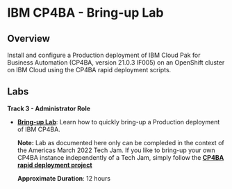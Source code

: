 # IBM CP4BA - Bring-up Lab

## Overview

Install and configure a Production deployment of IBM Cloud Pak for Business Automation (CP4BA, version 21.0.3 IF005) on an OpenShift cluster on IBM Cloud using the CP4BA rapid deployment scripts.

## Labs

**Track 3 - Administrator Role**

- **[Bring-up Lab](Lab%20Guide%20-%20Bring-up%20Lab.pdf)**: Learn how to quickly bring-up a Production deployment of IBM CP4BA.
  
  **Note:** Lab as documented here only can be compleded in the context of the Americas March 2022 Tech Jam. If you like to bring-up your own CP4BA instance independently of a Tech Jam, simply follow the **[CP4BA rapid deployment project](https://github.com/IBM/cp4ba-rapid-deployment)**
  
  **Approximate Duration**: 12 hours
